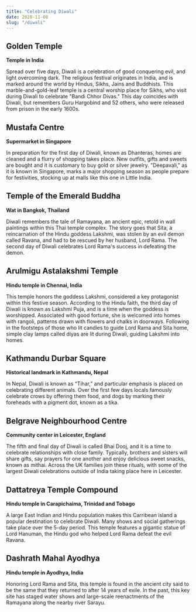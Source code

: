 ```yaml
---
title: "Celebrating Diwali"
date: 2020-11-08
slug: "/diwali"
---
```


## Golden Temple


**Temple in India**

Spread over five days, Diwali is a celebration of good conquering evil, and light overcoming dark. The religious festival originates in India, and is marked around the world by Hindus, Sikhs, Jains and Buddhists. This marble-and-gold-leaf temple is a central worship place for Sikhs, who visit during Diwali to celebrate "Bandi Chhor Divas." This day coincides with Diwali, but remembers Guru Hargobind and 52 others, who were released from prison in the early 1600s.


## Mustafa Centre


**Supermarket in Singapore**

In preparation for the first day of Diwali, known as Dhanteras, homes are cleaned and a flurry of shopping takes place. New outfits, gifts and sweets are bought and it is customary to buy gold or silver jewelry. "Deepavali," as it is known in Singapore, marks a major shopping season as people prepare for festivities, stocking up at malls like this one in Little India.


## Temple of the Emerald Buddha


**Wat in Bangkok, Thailand**

Diwali remembers the tale of Ramayana, an ancient epic, retold in wall paintings within this Thai temple complex. The story goes that Sita, a reincarnation of the Hindu goddess Lakshmi, was stolen by an evil demon called Ravana, and had to be rescued by her husband, Lord Rama. The second day of Diwali celebrates Lord Rama's success in defeating the demon.


## Arulmigu Astalakshmi Temple


**Hindu temple in Chennai, India**

This temple honors the goddess Lakshmi, considered a key protagonist within this festive season. According to the Hindu faith, the third day of Diwali is known as Lakshmi Puja, and is a time when the goddess is worshipped. Associated with good fortune, she is welcomed into homes with rangoli, patterns drawn with flowers and chalks in doorways. Following in the footsteps of those who lit candles to guide Lord Rama and Sita home, simple clay lamps called diyas are lit during Diwali, guiding Lakshmi into homes.


## Kathmandu Durbar Square


**Historical landmark in Kathmandu, Nepal**

In Nepal, Diwali is known as “Tihar,” and particular emphasis is placed on celebrating different animals. Over the first few days locals famously celebrate crows by offering them food, and dogs by marking their foreheads with a pigment dot, known as a tika.



## Belgrave Neighbourhood Centre


**Community center in Leicester, England**

The fifth and final day of Diwali is called Bhai Dooj, and it is a time to celebrate relationships with close family. Typically, brothers and sisters will share gifts, say prayers for one another and enjoy delicious sweet snacks, known as mithai. Across the UK families join these rituals, with some of the largest Diwali celebrations outside of India taking place here in Leicester.


## Dattatreya Temple Compound


**Hindu temple in Carapichaima, Trinidad and Tobago**

A large East Indian and Hindu population makes this Carribean island a popular destination to celebrate Diwali. Many shows and social gatherings take place over the 5-day period. This temple features a gigantic statue of Lord Hanuman, the Hindu  god who helped Lord Rama defeat the evil Ravana.



## Dashrath Mahal Ayodhya


**Hindu temple in Ayodhya, India**

Honoring Lord Rama and Sita, this temple is found in the ancient city said to be the same that they returned to after 14 years of exile. In the past, this key site has staged water shows and large-scale reenactments of the Ramayana along the nearby river Sarayu.
